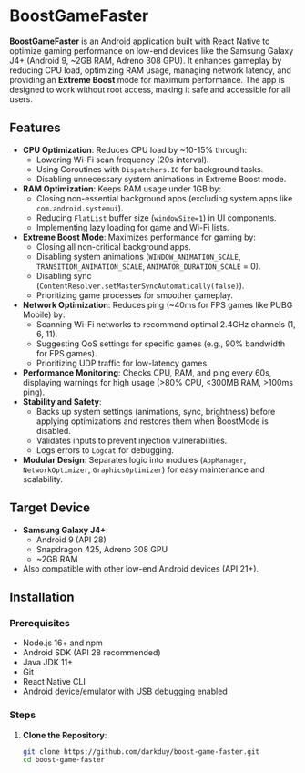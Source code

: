 # BoostGameFaster

**BoostGameFaster** is an Android application built with React Native to optimize gaming performance on low-end devices like the Samsung Galaxy J4+ (Android 9, \~2GB RAM, Adreno 308 GPU). It enhances gameplay by reducing CPU load, optimizing RAM usage, managing network latency, and providing an **Extreme Boost** mode for maximum performance. The app is designed to work without root access, making it safe and accessible for all users.

## Features

- **CPU Optimization**: Reduces CPU load by \~10-15% through:
  - Lowering Wi-Fi scan frequency (20s interval).
  - Using Coroutines with `Dispatchers.IO` for background tasks.
  - Disabling unnecessary system animations in Extreme Boost mode.
- **RAM Optimization**: Keeps RAM usage under 1GB by:
  - Closing non-essential background apps (excluding system apps like `com.android.systemui`).
  - Reducing `FlatList` buffer size (`windowSize=1`) in UI components.
  - Implementing lazy loading for game and Wi-Fi lists.
- **Extreme Boost Mode**: Maximizes performance for gaming by:
  - Closing all non-critical background apps.
  - Disabling system animations (`WINDOW_ANIMATION_SCALE`, `TRANSITION_ANIMATION_SCALE`, `ANIMATOR_DURATION_SCALE` = 0).
  - Disabling sync (`ContentResolver.setMasterSyncAutomatically(false)`).
  - Prioritizing game processes for smoother gameplay.
- **Network Optimization**: Reduces ping (\~40ms for FPS games like PUBG Mobile) by:
  - Scanning Wi-Fi networks to recommend optimal 2.4GHz channels (1, 6, 11).
  - Suggesting QoS settings for specific games (e.g., 90% bandwidth for FPS games).
  - Prioritizing UDP traffic for low-latency games.
- **Performance Monitoring**: Checks CPU, RAM, and ping every 60s, displaying warnings for high usage (&gt;80% CPU, &lt;300MB RAM, &gt;100ms ping).
- **Stability and Safety**:
  - Backs up system settings (animations, sync, brightness) before applying optimizations and restores them when BoostMode is disabled.
  - Validates inputs to prevent injection vulnerabilities.
  - Logs errors to `Logcat` for debugging.
- **Modular Design**: Separates logic into modules (`AppManager`, `NetworkOptimizer`, `GraphicsOptimizer`) for easy maintenance and scalability.

## Target Device

- **Samsung Galaxy J4+**:
  - Android 9 (API 28)
  - Snapdragon 425, Adreno 308 GPU
  - \~2GB RAM
- Also compatible with other low-end Android devices (API 21+).

## Installation

### Prerequisites

- Node.js 16+ and npm
- Android SDK (API 28 recommended)
- Java JDK 11+
- Git
- React Native CLI
- Android device/emulator with USB debugging enabled

### Steps

1. **Clone the Repository**:

   ```bash
   git clone https://github.com/darkduy/boost-game-faster.git
   cd boost-game-faster
